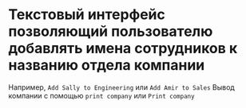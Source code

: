 # Текстовый интерфейс позволяющий пользователю добавлять имена сотрудников к названию отдела компании

Например, `Add Sally to Engineering` или `Add Amir to Sales`
Вывод компании с помощью `print company` или `Print company`
